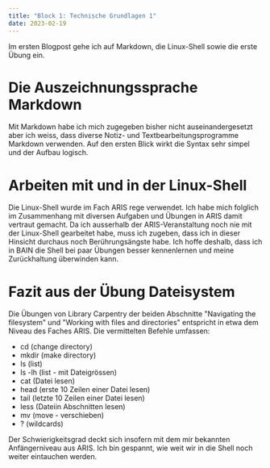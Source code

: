 ```yaml
---
title: "Block 1: Technische Grundlagen 1"
date: 2023-02-19
---
```


Im ersten Blogpost gehe ich auf Markdown, die Linux-Shell sowie die erste Übung ein.

# Die Auszeichnungssprache Markdown

Mit Markdown habe ich mich zugegeben bisher nicht auseinandergesetzt aber ich weiss, dass diverse Notiz- und Textbearbeitungsprogramme Markdown verwenden. Auf den ersten Blick wirkt die Syntax sehr simpel und der Aufbau logisch. 

# Arbeiten mit und in der Linux-Shell

Die Linux-Shell wurde im Fach ARIS rege verwendet. Ich habe mich folglich im Zusammenhang mit diversen Aufgaben und Übungen in ARIS damit vertraut gemacht. Da ich ausserhalb der ARIS-Veranstaltung noch nie mit der Linux-Shell gearbeitet habe, muss ich zugeben, dass ich in dieser Hinsicht durchaus noch Berührungsängste habe. Ich hoffe deshalb, dass ich in BAIN die Shell bei paar Übungen besser kennenlernen und meine Zurückhaltung überwinden kann. 

# Fazit aus der Übung Dateisystem

Die Übungen von Library Carpentry der beiden Abschnitte "Navigating the filesystem" und "Working with files and directories" entspricht in etwa dem Niveau des Faches ARIS. Die vermittelten Befehle umfassen:

* cd (change directory)
* mkdir (make directory)
* ls (list)
* ls -lh (list - mit Dateigrössen)
* cat (Datei lesen)
* head (erste 10 Zeilen einer Datei lesen) 
* tail (letzte 10 Zeilen einer Datei lesen)
* less (Dateiin Abschnitten lesen)
* mv (move - verschieben)
* ? (wildcards)

Der Schwierigkeitsgrad deckt sich insofern mit dem mir bekannten Anfängerniveau aus ARIS. Ich bin gespannt, wie weit wir in die Shell noch weiter eintauchen werden.